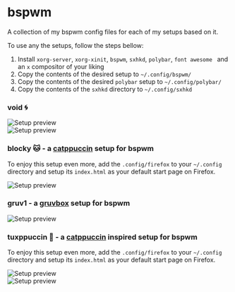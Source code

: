# bspwm

A collection of my bspwm config files for each of my setups based on it.

To use any the setups, follow the steps bellow:

1. Install `xorg-server`,  `xorg-xinit`,  `bspwm`, `sxhkd`, `polybar`, `font awesome ` and an `x` compositor of your liking
2. Copy the contents of the desired setup to `~/.config/bspwm/`
3. Copy the contents of the desired `polybar` setup to `~/.config/polybar/`
4. Copy the contents of the `sxhkd` directory to `~/.config/sxhkd`

### void 🌀

![Setup preview](assets/images/bspwm4-1.png)
\
![Setup preview](assets/images/bspwm4-2.png)

### blocky 🐱 - a [catppuccin](https://github.com/catppuccin/catppuccin) setup for bspwm

To enjoy this setup even more, add the `.config/firefox` to your `~/.config` directory and setup its `index.html` as your default start page on Firefox.

![Setup preview](assets/images/bspwm3-1.png)

### gruv1 - a [gruvbox](https://github.com/morhetz/gruvbox) setup for bspwm

![Setup preview](assets/images/bspwm2-1.png)

### tuxppuccin 🐧 - a [catppuccin](https://github.com/catppuccin/catppuccin) inspired setup for bspwm

To enjoy this setup even more, add the `.config/firefox` to your `~/.config` directory and setup its `index.html` as your default start page on Firefox.

![Setup preview](assets/images/bspwm1-1.png)
\
![Setup preview](assets/images/bspwm1-2.png)

